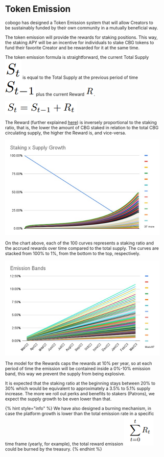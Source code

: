 # Token Emission

cobogo has designed a Token Emission system that will allow Creators to be sustainably funded by their own community in a mutually beneficial way.&#x20;

The token emission will provide the rewards for staking positions. This way, the staking APY will be an incentive for individuals to stake CBG tokens to fund their favorite Creator and be rewarded for it at the same time.

The token emission formula is straightforward, the current Total Supply ![](<../../../.gitbook/assets/image (6).png>) is equal to the Total Supply at the previous period of time ![](<../../../.gitbook/assets/image (8).png>) plus the current Reward ![](<../../../.gitbook/assets/image (4).png>).

![](<../../../.gitbook/assets/image (3).png>)

The Reward (further explained [here](../rewards.md)) is inversely proportional to the staking ratio, that is, the lower the amount of CBG staked in relation to the total CBG circulating supply, the higher the Reward is, and vice-versa.

![Staking ratio compared to the supply growth from March 2022 to February 2026](<../../../.gitbook/assets/WhatsApp Image 2022-03-07 at 19.20.27.jpeg>)

On the chart above, each of the 100 curves represents a staking ratio and the accrued rewards over time compared to the total supply. The curves are stacked from 100% to 1%, from the bottom to the top, respectively.&#x20;

![](<../../../.gitbook/assets/WhatsApp Image 2022-03-07 at 19.16.20.jpeg>)

The model for the Rewards caps the rewards at 10% per year, so at each period of time the emission will be contained inside a 0%-10% emission band, this way we prevent the supply from being explosive.&#x20;

It is expected that the staking ratio at the beginning stays between 20% to 30% which would be equivalent to approximately a 3.5% to 5.1% supply increase. The more we roll out perks and benefits to stakers (Patrons), we expect the supply growth to be even lower than that.

{% hint style="info" %}
We have also designed a burning mechanism, in case the platform growth is lower than the total emission rate in a specific time frame (yearly, for example), the total reward emission ![](../../../.gitbook/assets/image.png) could be burned by the treasury.
{% endhint %}

